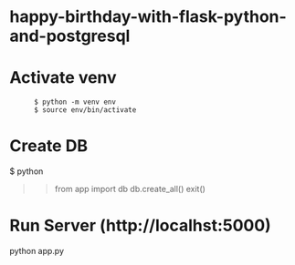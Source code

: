 # happy-birthday-with-flask-python-and-postgresql

Activate venv
======================
          $ python -m venv env
          $ source env/bin/activate

         
         

# Create DB
$ python
>> from app import db
>> db.create_all()
>> exit()

# Run Server (http://localhst:5000)
python app.py
